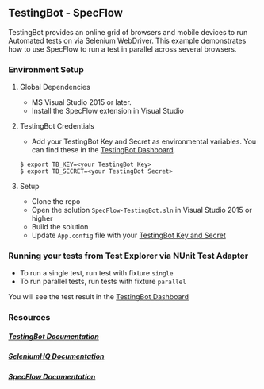 ## TestingBot - SpecFlow

TestingBot provides an online grid of browsers and mobile devices to run Automated tests on via Selenium WebDriver.
This example demonstrates how to use SpecFlow to run a test in parallel across several browsers.

### Environment Setup

1. Global Dependencies
    * MS Visual Studio 2015 or later.
    * Install the SpecFlow extension in Visual Studio

2. TestingBot Credentials
    * Add your TestingBot Key and Secret as environmental variables. You can find these in the [TestingBot Dashboard](https://testingbot.com/members/).
    ```
    $ export TB_KEY=<your TestingBot Key>
    $ export TB_SECRET=<your TestingBot Secret>
    ```

3. Setup
    * Clone the repo
	* Open the solution `SpecFlow-TestingBot.sln` in Visual Studio 2015 or higher
	* Build the solution
	* Update `App.config` file with your [TestingBot Key and Secret](https://testingbot.com/members/)

### Running your tests from Test Explorer via NUnit Test Adapter
- To run a single test, run test with fixture `single`
- To run parallel tests, run tests with fixture `parallel`

You will see the test result in the [TestingBot Dashboard](https://testingbot.com/members/)

### Resources
##### [TestingBot Documentation](https://testingbot.com/support/)

##### [SeleniumHQ Documentation](http://www.seleniumhq.org/docs/)

##### [SpecFlow Documentation](https://specflow.org/docs/)
